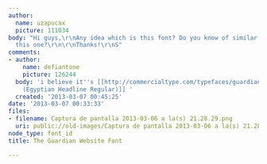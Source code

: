 ```yaml
---
author:
  name: uzapucax
  picture: 111034
body: "Hi guys,\r\nAny idea which is this font? Do you know of similar fonts like
  this one?\r\n\r\nThanks!\r\nS"
comments:
- author:
    name: defiantone
    picture: 126244
  body: 'i believe it''s [[http://commercialtype.com/typefaces/guardian/egyptian_headline|Guardian
    (Egyptian Headline Regular)]] '
  created: '2013-03-07 00:45:25'
date: '2013-03-07 00:33:33'
files:
- filename: Captura de pantalla 2013-03-06 a la(s) 21.28.29.png
  uri: public://old-images/Captura de pantalla 2013-03-06 a la(s) 21.28.29.png
node_type: font_id
title: The Guardian Website Font

---
```

